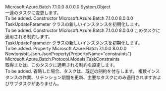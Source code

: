 <Type Name="TaskUpdateParameter" FullName="Microsoft.Azure.Batch.Protocol.Models.TaskUpdateParameter">
  <TypeSignature Language="C#" Value="public class TaskUpdateParameter" />
  <TypeSignature Language="ILAsm" Value=".class public auto ansi beforefieldinit TaskUpdateParameter extends System.Object" />
  <TypeSignature Language="DocId" Value="T:Microsoft.Azure.Batch.Protocol.Models.TaskUpdateParameter" />
  <TypeSignature Language="VB.NET" Value="Public Class TaskUpdateParameter" />
  <TypeSignature Language="F#" Value="type TaskUpdateParameter = class" />
  <AssemblyInfo>
    <AssemblyName>Microsoft.Azure.Batch</AssemblyName>
    <AssemblyVersion>7.1.0.0</AssemblyVersion>
    <AssemblyVersion>8.0.0.0</AssemblyVersion>
  </AssemblyInfo>
  <Base>
    <BaseTypeName>System.Object</BaseTypeName>
  </Base>
  <Interfaces />
  <Docs>
    <summary>
            一連のタスクに変更します。
            </summary>
    <remarks>To be added.</remarks>
  </Docs>
  <Members>
    <Member MemberName=".ctor">
      <MemberSignature Language="C#" Value="public TaskUpdateParameter ();" />
      <MemberSignature Language="ILAsm" Value=".method public hidebysig specialname rtspecialname instance void .ctor() cil managed" />
      <MemberSignature Language="DocId" Value="M:Microsoft.Azure.Batch.Protocol.Models.TaskUpdateParameter.#ctor" />
      <MemberSignature Language="VB.NET" Value="Public Sub New ()" />
      <MemberType>Constructor</MemberType>
      <AssemblyInfo>
        <AssemblyName>Microsoft.Azure.Batch</AssemblyName>
        <AssemblyVersion>7.1.0.0</AssemblyVersion>
        <AssemblyVersion>8.0.0.0</AssemblyVersion>
      </AssemblyInfo>
      <Parameters />
      <Docs>
        <summary>
            TaskUpdateParameter クラスの新しいインスタンスを初期化します。
            </summary>
        <remarks>To be added.</remarks>
      </Docs>
    </Member>
    <Member MemberName=".ctor">
      <MemberSignature Language="C#" Value="public TaskUpdateParameter (Microsoft.Azure.Batch.Protocol.Models.TaskConstraints constraints = null);" />
      <MemberSignature Language="ILAsm" Value=".method public hidebysig specialname rtspecialname instance void .ctor(class Microsoft.Azure.Batch.Protocol.Models.TaskConstraints constraints) cil managed" />
      <MemberSignature Language="DocId" Value="M:Microsoft.Azure.Batch.Protocol.Models.TaskUpdateParameter.#ctor(Microsoft.Azure.Batch.Protocol.Models.TaskConstraints)" />
      <MemberSignature Language="VB.NET" Value="Public Sub New (Optional constraints As TaskConstraints = null)" />
      <MemberSignature Language="F#" Value="new Microsoft.Azure.Batch.Protocol.Models.TaskUpdateParameter : Microsoft.Azure.Batch.Protocol.Models.TaskConstraints -&gt; Microsoft.Azure.Batch.Protocol.Models.TaskUpdateParameter" Usage="new Microsoft.Azure.Batch.Protocol.Models.TaskUpdateParameter constraints" />
      <MemberType>Constructor</MemberType>
      <AssemblyInfo>
        <AssemblyName>Microsoft.Azure.Batch</AssemblyName>
        <AssemblyVersion>7.1.0.0</AssemblyVersion>
        <AssemblyVersion>8.0.0.0</AssemblyVersion>
      </AssemblyInfo>
      <Parameters>
        <Parameter Name="constraints" Type="Microsoft.Azure.Batch.Protocol.Models.TaskConstraints" />
      </Parameters>
      <Docs>
        <param name="constraints">このタスクに適用される制約します。</param>
        <summary>
            TaskUpdateParameter クラスの新しいインスタンスを初期化します。
            </summary>
        <remarks>To be added.</remarks>
      </Docs>
    </Member>
    <Member MemberName="Constraints">
      <MemberSignature Language="C#" Value="public Microsoft.Azure.Batch.Protocol.Models.TaskConstraints Constraints { get; set; }" />
      <MemberSignature Language="ILAsm" Value=".property instance class Microsoft.Azure.Batch.Protocol.Models.TaskConstraints Constraints" />
      <MemberSignature Language="DocId" Value="P:Microsoft.Azure.Batch.Protocol.Models.TaskUpdateParameter.Constraints" />
      <MemberSignature Language="VB.NET" Value="Public Property Constraints As TaskConstraints" />
      <MemberSignature Language="F#" Value="member this.Constraints : Microsoft.Azure.Batch.Protocol.Models.TaskConstraints with get, set" Usage="Microsoft.Azure.Batch.Protocol.Models.TaskUpdateParameter.Constraints" />
      <MemberType>Property</MemberType>
      <AssemblyInfo>
        <AssemblyName>Microsoft.Azure.Batch</AssemblyName>
        <AssemblyVersion>7.1.0.0</AssemblyVersion>
        <AssemblyVersion>8.0.0.0</AssemblyVersion>
      </AssemblyInfo>
      <Attributes>
        <Attribute>
          <AttributeName>Newtonsoft.Json.JsonProperty(PropertyName="constraints")</AttributeName>
        </Attribute>
      </Attributes>
      <ReturnValue>
        <ReturnType>Microsoft.Azure.Batch.Protocol.Models.TaskConstraints</ReturnType>
      </ReturnValue>
      <Docs>
        <summary>
            取得または、このタスクに適用される制約を設定します。
            </summary>
        <value>To be added.</value>
        <remarks>
            省略した場合、タスクは、既定の制約を付与します。 複数インスタンスの作業、リテンション期間を更新、主要なタスクにのみ適用されますおよびサブタスクがありません。
            </remarks>
      </Docs>
    </Member>
  </Members>
</Type>